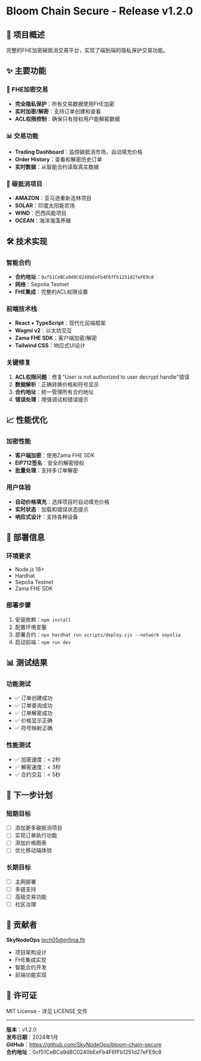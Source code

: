 # Bloom Chain Secure - Release v1.2.0

## 🎯 项目概述
完整的FHE加密碳抵消交易平台，实现了端到端的隐私保护交易功能。

## ✨ 主要功能

### 🔐 FHE加密交易
- **完全隐私保护**：所有交易数据使用FHE加密
- **实时加密/解密**：支持订单创建和查看
- **ACL权限控制**：确保只有授权用户能解密数据

### 📊 交易功能
- **Trading Dashboard**：监控碳抵消市场，自动填充价格
- **Order History**：查看和解密历史订单
- **实时数据**：从智能合约读取真实数据

### 🌱 碳抵消项目
- **AMAZON**：亚马逊重新造林项目
- **SOLAR**：印度太阳能农场
- **WIND**：巴西风能项目  
- **OCEAN**：海洋海藻养殖

## 🛠 技术实现

### 智能合约
- **合约地址**：`0xf51CeBCa9d8C0240bEeFb4F6fFb1251d27eFE9c8`
- **网络**：Sepolia Testnet
- **FHE集成**：完整的ACL权限设置

### 前端技术栈
- **React + TypeScript**：现代化前端框架
- **Wagmi v2**：以太坊交互
- **Zama FHE SDK**：客户端加密/解密
- **Tailwind CSS**：响应式UI设计

### 关键修复
1. **ACL权限问题**：修复"User is not authorized to user decrypt handle"错误
2. **数据解析**：正确转换价格和符号显示
3. **合约地址**：统一管理所有合约地址
4. **错误处理**：增强调试和错误提示

## 📈 性能优化

### 加密性能
- **客户端加密**：使用Zama FHE SDK
- **EIP712签名**：安全的解密授权
- **批量处理**：支持多订单解密

### 用户体验
- **自动价格填充**：选择项目时自动填充价格
- **实时状态**：加载和错误状态提示
- **响应式设计**：支持各种设备

## 🔧 部署信息

### 环境要求
- Node.js 18+
- Hardhat
- Sepolia Testnet
- Zama FHE SDK

### 部署步骤
1. 安装依赖：`npm install`
2. 配置环境变量
3. 部署合约：`npx hardhat run scripts/deploy.cjs --network sepolia`
4. 启动前端：`npm run dev`

## 📊 测试结果

### 功能测试
- ✅ 订单创建成功
- ✅ 订单查询成功
- ✅ 订单解密成功
- ✅ 价格显示正确
- ✅ 符号映射正确

### 性能测试
- ✅ 加密速度：< 2秒
- ✅ 解密速度：< 3秒
- ✅ 合约交互：< 5秒

## 🚀 下一步计划

### 短期目标
- [ ] 添加更多碳抵消项目
- [ ] 实现订单执行功能
- [ ] 添加价格图表
- [ ] 优化移动端体验

### 长期目标
- [ ] 主网部署
- [ ] 多链支持
- [ ] 高级交易功能
- [ ] 社区治理

## 👥 贡献者

**SkyNodeOps** <tech05@infinia.fit>
- 项目架构设计
- FHE集成实现
- 智能合约开发
- 前端功能实现

## 📄 许可证

MIT License - 详见 LICENSE 文件

---

**版本**：v1.2.0  
**发布日期**：2024年1月  
**GitHub**：https://github.com/SkyNodeOps/bloom-chain-secure  
**合约地址**：0xf51CeBCa9d8C0240bEeFb4F6fFb1251d27eFE9c8
